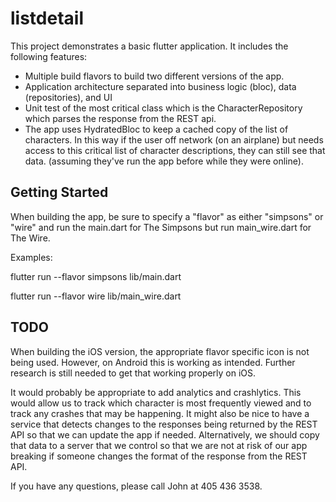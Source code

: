 # listdetail

This project demonstrates a basic flutter application. It includes the following features:

- Multiple build flavors to build two different versions of the app.
- Application architecture separated into business logic (bloc), data (repositories), and UI
- Unit test of the most critical class which is the CharacterRepository which parses the response from the REST api.
- The app uses HydratedBloc to keep a cached copy of the list of characters. In this way if the user off network (on an airplane) but
  needs access to this critical list of character descriptions, they can still see that data. (assuming they've run the app before while they were
  online).

## Getting Started

When building the app, be sure to specify a "flavor" as either "simpsons" or "wire" and run the main.dart for The Simpsons but run main_wire.dart for
The Wire.

Examples:

flutter run --flavor simpsons lib/main.dart

flutter run --flavor wire lib/main_wire.dart

## TODO

When building the iOS version, the appropriate flavor specific icon is not being used. However, on Android this is working as intended.
Further research is still needed to get that working properly on iOS.

It would probably be appropriate to add analytics and crashlytics. This would allow us to track which character is most frequently viewed
and to track any crashes that may be happening. It might also be nice to have a service that detects changes to the responses being
returned by the REST API so that we can update the app if needed. Alternatively, we should copy that data to a server that we
control so that we are not at risk of our app breaking if someone changes the format of the response from the REST API.

If you have any questions, please call John at 405 436 3538.